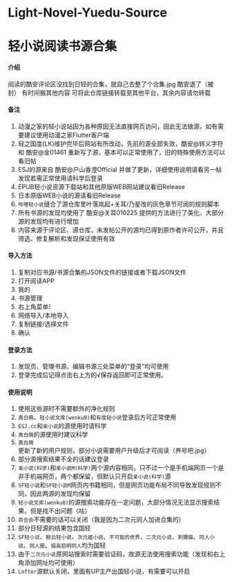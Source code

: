 # Light-Novel-Yuedu-Source
# 轻小说阅读书源合集

#### 介绍

阅读的酷安评论区没找到日轻的合集，就自己去整了个合集.jpg
酷安退了（被封）
有时间搬其他内容
可将此仓库链接转载至其他平台，其余内容请勿转载

#### 备注

1.  动漫之家的轻小说站因为各种原因无法直接网页访问，因此无法做源，如有需要建议使用动漫之家Flutter客户端
2.  轻之国度(LK)维护完毕后网站有所改动，先前的源全部失效，酷安@转义字符 和 酷安@金01461 重新写了源，基本可以正常使用了，旧的特殊使用方法可以看旧帖
3.  ESJ的源来自 酷安@户山香澄Official 并做了更新，详细使用说明请看另一帖发现若需正常使用请科学后登录
4.  EPUB轻小说资源下载站和其他原版WEB网站建议看旧Release
5.  日本原版WEB小说的源请看旧Release
6.  `哔哩轻小说`缝合了源仓库里叶落岚起+关耳/乃星改的灰色章节可阅的规则脚本
7.  所有书源的发现均使用了 酷安@关耳010225 提供的方法进行了美化，大部分源的发现均有进行增加
8.  内容来源于评论区、源仓库，未发帖公开的源均已得到原作者许可公开，并且筛选、修复解析和发现保证使用有效


#### 导入方法

1.  复制对应书源/书源合集的JSON文件的链接或者下载JSON文件
2.  打开阅读APP
3.  我的
4.  书源管理
5.  右上角菜单⠇
6.  网络导入/本地导入
7.  复制链接/选择文件
8.  确认

#### 登录方法

1.  发现页、管理书源、编辑书源三处菜单的“登录”均可使用
2.  登录完成后记得点击右上方的√保存返回即可正常使用。

#### 使用说明

1.  使用这些源时不需要额外的净化规则
2.  `真白萌`、`轻小说文库(wenku8)`和`有度轻小说`登录后方可正常使用
3.  `ESJ.cc`和`亲小说`的源使用时请科学
4.  `真白萌`的源使用时建议科学
5.  `真白萌`更新了新的用户规则，部分小说需要用户升级后才可阅读（养号吧.jpg）
6.  部分源搜索结果不全的话建议登录
7.  `亲小说(科学)`和`亲小说M(科学)`两个源内容相同，只不过一个是手机端网页一个是非手机端网页，两个都保留，但默认只开启`亲小说(科学)`源
8.  `SF轻小说`和`SF轻小说M`网页内书籍相同，但是网页功能布局不同导致发现规则不同，因此两源的发现均保留
9.  `轻小说文库(wenku8)`的源搜索功能存在一定问题，大部分情况无法显示搜索结果，但是找不出问题（咕）
10.  `百合会`不需要的话可以关闭（我是因为二次元同人加进合集的）
11.  部分日轻源的结果包含国轻
12.  `SF轻小说`、`鲸云轻小说`、`次元姬小说`、`不可能的世界`、`二次元小说`、`刺猬猫`、`同人小说`、`同人圈`、`临高启明同人`均为国轻
13.  由于`二次元小说`原网站搜索时需要验证码，故源无法使用搜索功能（发现和右上角添加网址均可使用）
14.  `Lofter`源默认关闭，里面有UP主产出国轻小说，有需要可以开启

